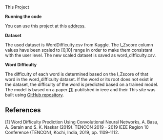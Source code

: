 This Project 

**Running the code**

You can use this project at this [address](https://github.com/garain/Word-Difficulty-Prediction).



**Dataset**

The used dataset is WordDifficulty.csv from Kaggle. The I_Zscore column values have been scaled to [0,10] range in order to make them consistant with the user level. The new scaled dataset is saved as word_difficulty.csv.

**Word Difficulty**

The difficulty of each word is determined based on the I_Zscore of that word in the word_difficulty dataset. If the word or its root does not exist in the dataset, the difficulty of the word is predicted based on a trained model. 
The model is based on a paper [[1]](#1) published in ieee and their This site was built using [GitHub repository](https://github.com/garain/Word-Difficulty-Prediction).



## References
<a id="1">[1]</a> 
Word Difficulty Prediction Using Convolutional Neural Networks, A. Basu, A. Garain and S. K. Naskar (2019). TENCON 2019 - 2019 IEEE Region 10 Conference (TENCON), Kochi, India, 2019, pp. 1109-1112.